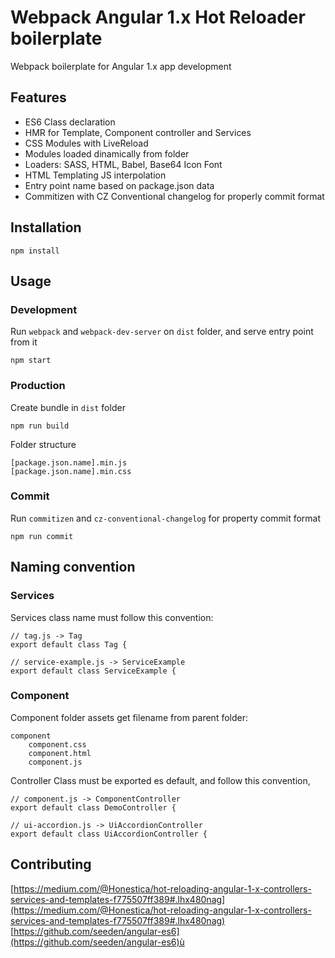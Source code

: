 
# Webpack Angular 1.x Hot Reloader boilerplate

Webpack boilerplate for Angular 1.x app development

## Features

* ES6 Class declaration
* HMR for Template, Component controller and Services
* CSS Modules with LiveReload
* Modules loaded dinamically from folder
* Loaders: SASS, HTML, Babel, Base64 Icon Font
* HTML Templating JS interpolation
* Entry point name based on package.json data
* Commitizen with CZ Conventional changelog for properly commit format

## Installation 

```
npm install
```

## Usage

### Development

Run `webpack` and `webpack-dev-server` on `dist` folder, and serve entry point from it

```
npm start
```

### Production
Create bundle in `dist` folder

```
npm run build
```

Folder structure

```
[package.json.name].min.js
[package.json.name].min.css
```

### Commit

Run `commitizen` and `cz-conventional-changelog` for property commit format
```
npm run commit
```

## Naming convention

### Services

Services class name must follow this convention:
```
// tag.js -> Tag
export default class Tag {
```
```
// service-example.js -> ServiceExample
export default class ServiceExample {
```

### Component

Component folder assets get filename from parent folder:

```
component
    component.css
    component.html
    component.js
```

Controller Class must be exported es default, and follow this convention, 

```
// component.js -> ComponentController
export default class DemoController {
```
```
// ui-accordion.js -> UiAccordionController
export default class UiAccordionController {
```

## Contributing

[https://medium.com/@Honestica/hot-reloading-angular-1-x-controllers-services-and-templates-f775507ff389#.lhx480nag](https://medium.com/@Honestica/hot-reloading-angular-1-x-controllers-services-and-templates-f775507ff389#.lhx480nag)
[https://github.com/seeden/angular-es6](https://github.com/seeden/angular-es6)ù
